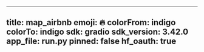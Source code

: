 
---
title: map_airbnb 
emoji: 🔥
colorFrom: indigo
colorTo: indigo
sdk: gradio
sdk_version: 3.42.0
app_file: run.py
pinned: false
hf_oauth: true
---
